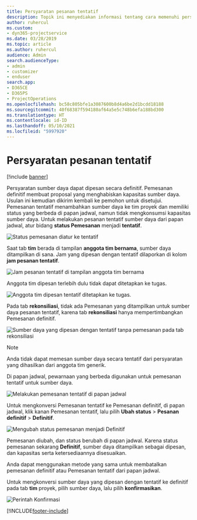 ```yaml
---
title: Persyaratan pesanan tentatif
description: Topik ini menyediakan informasi tentang cara memenuhi persyaratan pesanan tentatif.
author: ruhercul
ms.custom:
- dyn365-projectservice
ms.date: 03/28/2019
ms.topic: article
ms.author: ruhercul
audience: Admin
search.audienceType:
- admin
- customizer
- enduser
search.app:
- D365CE
- D365PS
- ProjectOperations
ms.openlocfilehash: bc58c805bfe1a3087600b8d4a6be2d1bcdd18188
ms.sourcegitcommit: 40f68387f594180af64a5e5c748b6efa188bd300
ms.translationtype: HT
ms.contentlocale: id-ID
ms.lasthandoff: 05/10/2021
ms.locfileid: "5997920"
---
```

# <a name="soft-book-requirements"></a>Persyaratan pesanan tentatif

[!include [banner](../includes/psa-now-project-operations.md)]

Persyaratan sumber daya dapat dipesan secara definitif. Pemesanan definitif membuat proposal yang menghabiskan kapasitas sumber daya. Usulan ini kemudian dikirim kembali ke pemohon untuk disetujui. Pemesanan tentatif menambahkan sumber daya ke tim proyek dan memiliki status yang berbeda di papan jadwal, namun tidak mengkonsumsi kapasitas sumber daya. Untuk melakukan pesanan tentatif sumber daya dari papan jadwal, atur bidang **status Pemesanan** menjadi **tentatif**.

![Status pemesanan diatur ke tentatif](media/Resource-Management-image77.png)

Saat tab **tim** berada di tampilan **anggota tim bernama**, sumber daya ditampilkan di sana. Jam yang dipesan dengan tentatif dilaporkan di kolom **jam pesanan tentatif**.

![Jam pesanan tentatif di tampilan anggota tim bernama](media/Resource-Management-image78.png)

Anggota tim dipesan terlebih dulu tidak dapat ditetapkan ke tugas.

![Anggota tim dipesan tentatif ditetapkan ke tugas.](media/Resource-Management-image79.png)

Pada tab **rekonsiliasi**, tidak ada Pemesanan yang ditampilkan untuk sumber daya pesanan tentatif, karena tab **rekonsiliasi** hanya mempertimbangkan Pemesanan definitif.

![Sumber daya yang dipesan dengan tentatif tanpa pemesanan pada tab rekonsiliasi](media/Resource-Management-image80.png)

> [!NOTE]
> Anda tidak dapat memesan sumber daya secara tentatif dari persyaratan yang dihasilkan dari anggota tim generik.

Di papan jadwal, pewarnaan yang berbeda digunakan untuk pemesanan tentatif untuk sumber daya.

![Melakukan pemesanan tentatif di papan jadwal](media/Resource-Management-image81.png)

Untuk mengkonversi Pemesanan tentatif ke Pemesanan definitif, di papan jadwal, klik kanan Pemesanan tentatif, lalu pilih **Ubah status** \> **Pesanan definitif** \> **Definitif**.

![Mengubah status pemesanan menjadi Definitif](media/Resource-Management-image82.png)

Pemesanan diubah, dan status berubah di papan jadwal. Karena status pemesanan sekarang **Definitif**, sumber daya ditampilkan sebagai dipesan, dan kapasitas serta ketersediaannya disesuaikan.

Anda dapat menggunakan metode yang sama untuk membatalkan pemesanan definitif atau Pemesanan tentatif dari papan jadwal.

Untuk mengkonversi sumber daya yang dipesan dengan tentatif ke definitif pada tab **tim** proyek, pilih sumber daya, lalu pilih **konfirmasikan**.

![Perintah Konfirmasi](media/Resource-Management-image83.png)


[!INCLUDE[footer-include](../includes/footer-banner.md)]